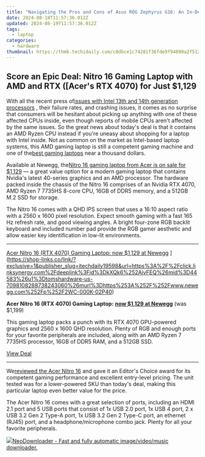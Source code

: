 ```yaml
---
title: "Navigating the Pros and Cons of Asus ROG Zephyrus G16: An In-Depth Gamer's Guide"
date: 2024-08-18T11:57:36.012Z
updated: 2024-08-19T11:57:36.012Z
tags:
  - laptop
categories:
  - hardware
thumbnail: https://thmb.techidaily.com/c8dbce1c74281f36fde9f94890a2f512f0b16b0264654fcab69e442c169f2b6b.jpg
---
```


## Score an Epic Deal: Nitro 16 Gaming Laptop with AMD and RTX ([Acer's RTX 4070) for Just $1,129

With all the recent press of[issues with Intel 13th and 14th generation processors](https://tools.techidaily.com) , their failure rates, and crashing issues, it comes as no surprise that consumers will be hesitant about picking up anything with one of these affected CPUs inside, even though reports of mobile CPUs aren't affected by the same issues. So the great news about today's deal is that it contains an AMD Ryzen CPU instead if you're uneasy about shopping for a laptop with Intel inside. Not as common on the market as Intel-based laptop systems, this AMD gaming laptop is still a competent gaming machine and one of the[best gaming laptops](https://tools.techidaily.com) near a thousand dollars.

 Available at Newegg, the[Nitro 16 gaming laptop from Acer is on sale for $1,129](https://shop-links.co/link/?exclusive=1&publisher_slug=itechdaily19598&url=https%3A%2F%2Fclick.linksynergy.com%2Fdeeplink%3Fid%3DkXQk6%252AivFEQ%26mid%3D44583%26u1%3Dtomshardware-us-4089723815264127452%26murl%3Dhttps%253A%252F%252Fwww.newegg.com%252Fp%252F2WC-000K-02P40) — a great value option for a modern gaming laptop that contains Nvidia's latest 40-series graphics and an AMD processor. The hardware packed inside the chassis of the Nitro 16 comprises of an Nvidia RTX 4070, AMD Ryzen 7 7735HS 8-core CPU, 16GB of DDR5 memory, and a 512GB M.2 SSD for storage.

 The Nitro 16 comes with a QHD IPS screen that uses a 16:10 aspect ratio with a 2560 x 1600 pixel resolution. Expect smooth gaming with a fast 165 Hz refresh rate, and good viewing angles. A bright four-zone RGB backlit keyboard and included number pad provide the RGB gamer aesthetic and allow easier key identification in low-lit environments.

---

[Acer Nitro 16 (RTX 4070) Gaming Laptop: now $1,129 at Newegg](https://cdn.mos.cms.futurecdn.net/nvGtm68hzBLcqtn6pxZxnA-200-100.png "Acer Nitro 16 (RTX 4070) Gaming Laptop: now $1,129 at Newegg") ](https://shop-links.co/link/?exclusive=1&publisher_slug=itechdaily19598&url=https%3A%2F%2Fclick.linksynergy.com%2Fdeeplink%3Fid%3DkXQk6%252AivFEQ%26mid%3D44583%26u1%3Dtomshardware-us-7098108288738243060%26murl%3Dhttps%253A%252F%252Fwww.newegg.com%252Fp%252F2WC-000K-02P40)

**Acer Nitro 16 (RTX 4070) Gaming Laptop:** [**now $1,129 at Newegg**](https://shop-links.co/link/?exclusive=1&publisher_slug=itechdaily19598&url=https%3A%2F%2Fclick.linksynergy.com%2Fdeeplink%3Fid%3DkXQk6%252AivFEQ%26mid%3D44583%26u1%3Dtomshardware-us-2912445653589506180%26murl%3Dhttps%253A%252F%252Fwww.newegg.com%252Fp%252F2WC-000K-02P40)  (was $1,199)  
  
 This gaming laptop packs a punch with its RTX 4070 GPU-powered graphics and 2560 x 1600 QHD resolution. Plenty of RGB and enough ports for your favorite peripherals are included, along with an AMD Ryzen 7 7735HS processor, 16GB of DDR5 RAM, and a 512GB SSD.

[View Deal](https://shop-links.co/link/?exclusive=1&publisher_slug=itechdaily19598&url=https%3A%2F%2Fclick.linksynergy.com%2Fdeeplink%3Fid%3DkXQk6%252AivFEQ%26mid%3D44583%26u1%3Dtomshardware-us-7098108288738243060%26murl%3Dhttps%253A%252F%252Fwww.newegg.com%252Fp%252F2WC-000K-02P40)

---

 We[reviewed the Acer Nitro 16](https://tools.techidaily.com) and gave it an Editor's Choice award for its competent gaming performance and excellent entry-level pricing. The unit tested was for a lower-powered SKU than today's deal, making this particular laptop even better value for the price.

 The Acer Nitro 16 comes with a great selection of ports, including an HDMI 2.1 port and 5 USB ports that consist of 1x USB 2.0 port, 1x USB 4 port, 2 x USB 3.2 Gen 2 Type-A port, 1x USB 3.2 Gen 2 Type-C port, an ethernet (RJ45) port, and a headphone/microphone combo jack. Plenty for all your favorite peripherals.

<ins class="adsbygoogle"
     style="display:block"
     data-ad-format="autorelaxed"
     data-ad-client="ca-pub-7571918770474297"
     data-ad-slot="1223367746"></ins>



<ins class="adsbygoogle"
     style="display:block"
     data-ad-client="ca-pub-7571918770474297"
     data-ad-slot="8358498916"
     data-ad-format="auto"
     data-full-width-responsive="true"></ins>



<!-- affiliate ads begin -->
<a href="https://secure.2checkout.com/order/checkout.php?PRODS=4559731&QTY=1&AFFILIATE=108875&CART=1"><img src="http://www.neowise.com/images/nd-ss-w200.jpg" border="0">NeoDownloader - Fast and fully automatic image/video/music downloader. </a>
<!-- affiliate ads end -->